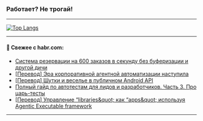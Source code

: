 ### Работает? Не трогай!

---
<!--
#### 🛠️ Technical stack:

![Java](https://img.shields.io/badge/Java-informational?logo=Oracle&style=flat&logoColor=white&color=FF4500)
![Kotlin](https://img.shields.io/badge/Kotlin-informational?logo=Kotlin&style=flat&logoColor=white&color=774D97)
![TS](https://img.shields.io/badge/TypeScript-informational?logo=typeScript&style=flat&logoColor=black&color=017acc)
![Python](https://img.shields.io/badge/Python-informational?logo=Python&style=flat&logoColor=black&color=ffdd54) <br>
![Spring](https://img.shields.io/badge/Spring-informational?logo=Spring&style=flat&logoColor=white&color=6DB33F) 
![SpringBoot](https://img.shields.io/badge/SpringBoot-informational?logo=SpringBoot&style=flat&logoColor=white&color=6DB33F)
![Nest](https://img.shields.io/badge/NestJS-informational?logo=NestJS&style=flat&logoColor=white&color=E0234E) 
![NodeJS](https://img.shields.io/badge/NodeJS-informational?logo=node.js&style=flat&logoColor=white&color=70A760)<br>
![PostgreSQL](https://img.shields.io/badge/PostgreSQL-informational?logo=PostgreSQL&style=flat&logoColor=white&color=DAA520)
![MongoDB](https://img.shields.io/badge/MongoDB-informational?logo=MongoDB&style=flat&logoColor=white&color=870000)
![Apache](https://img.shields.io/badge/Apache-informational?logo=apache&style=flat&logoColor=white&color=f74e28)

___ 
-->

<!--- #### 🛠️ : --->

[![Top Langs](https://github-readme-stats-82jvfl3w3-advtsettinggmailcoms-projects.vercel.app/api/top-langs/?username=zloylis&langs_count=10&hide_title=true&title_color=e6edf3&size_weight=0.5&count_weight=0.5&layout=compact&hide_progress=true&hide_border=true&theme=dracula&hide=css,makefile,cmake)](https://github.com/zloylis)

<!---


####  :octocat:&nbsp;&nbsp; Статистика:

![GitHub stats](https://github-readme-stats-u2qms2cxw-advtsettinggmailcoms-projects.vercel.app/api?username=zloylis&show_icons=true&hide_border=true&theme=dracula&title_color=e6edf3&include_all_commits=true&count_private=true&hide_rank=false&hide_title=true&rank_icon=github)
-->
---

#### 💬 Свежее с habr.com:

<!-- BLOG-POST-LIST:START -->
- [Система резервации на 600 заказов в секунду без буферизации и другой дичи](https://habr.com/ru/articles/955714/?utm_source=habrahabr&utm_medium=rss&utm_campaign=955714)
- [[Перевод] Эра корпоративной агентной автоматизации наступила](https://habr.com/ru/articles/955112/?utm_source=habrahabr&utm_medium=rss&utm_campaign=955112)
- [[Перевод] Шутки и веселье в публичном Android API](https://habr.com/ru/articles/919062/?utm_source=habrahabr&utm_medium=rss&utm_campaign=919062)
- [Полный гайд по автотестам для лидов и разработчиков. Часть 3. Про царь-тесты](https://habr.com/ru/articles/955634/?utm_source=habrahabr&utm_medium=rss&utm_campaign=955634)
- [[Перевод] Управление “libraries&amp;quot; как “apps&amp;quot; используя Agentic Executable framework](https://habr.com/ru/articles/955844/?utm_source=habrahabr&utm_medium=rss&utm_campaign=955844)
<!-- BLOG-POST-LIST:END -->

---
